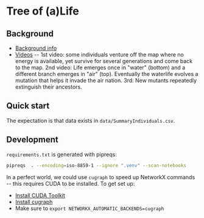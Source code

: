 # Tree of (a)Life

## Background

- [Background info](https://itakoyak.wordpress.com/2016/02/20/open-ended-evolution-at-last-some-data/)
- [Videos](https://itakoyak.wordpress.com/2017/02/21/oee-videos/) -- 1st video: some individuals venture off the map where no energy is available, yet survive for several generations and come back to the map. 2nd video: Life emerges once in "water" (bottom) and a different branch emerges in "air" (top). Eventually the waterlife evolves a mutation that helps it invade the air nation. 3rd: New mutants repeatedly extinguish their ancestors.

## Quick start

The expectation is that data exists in `data/SummaryIndividuals.csv`.

## Development

`requirements.txt` is generated with pipreqs:

```bash
pipreqs  . --encoding=iso-8859-1 --ignore ".venv" --scan-notebooks
```

In a perfect world, we could use `cugraph` to speed up NetworkX commands -- this requires CUDA to be installed. To get set up:
- [Install CUDA Toolkit](https://developer.nvidia.com/cuda-downloads)
- [Install cugraph](https://github.com/rapidsai/cugraph)
- Make sure to `export NETWORKX_AUTOMATIC_BACKENDS=cugraph`